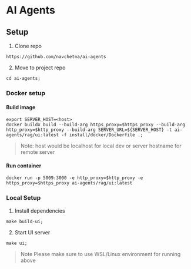# AI Agents


## Setup

1. Clone repo
```
https://github.com/navchetna/ai-agents
```
2. Move to project repo
```
cd ai-agents;
```

### Docker setup

#### Build image

```
export SERVER_HOST=<host>
docker buildx build --build-arg https_proxy=$https_proxy --build-arg http_proxy=$http_proxy --build-arg SERVER_URL=${SERVER_HOST} -t ai-agents/rag/ui:latest -f install/docker/Dockerfile .;   
```

> Note: host would be localhost for local dev or server hostname for remote server

#### Run container

```
docker run -p 5009:3000 -e http_proxy=$http_proxy -e https_proxy=$https_proxy ai-agents/rag/ui:latest
```

### Local Setup

1. Install dependencies
```
make build-ui;
```
2. Start UI server
```
make ui;
```

> Note
> Please make sure to use WSL/Linux environment for running above
